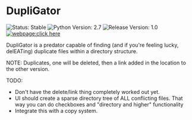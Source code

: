 # DupliGator
![Status: Stable](https://img.shields.io/badge/status-stable-green.svg?style=plastic)
![Python Version: 2.7](https://img.shields.io/badge/Python%20Version-2.7-blue.svg?style=plastic)
![Release Version: 1.0](https://img.shields.io/badge/Release%20Version-1.0-green.svg?style=plastic)
[![webpage:click here](https://img.shields.io/badge/webpage-click%20here-blue.svg?style=plastic)](https://TheHeadlessSourceMan.wordpress.com)

DupliGator is a predator capable of finding (and if you're feeling lucky, delEATing) duplicate files within a directory structure.

NOTE:  Duplicates, one will be deleted, then a link added in the location to the other version.

TODO:</h2>
* Don't have the delete/link thing completely worked out yet.
* UI should create a sparse directory tree of ALL conflicting files.  That way you can do checkboxes and "directory and higher" functionality
* Integrate this with a copy system.
